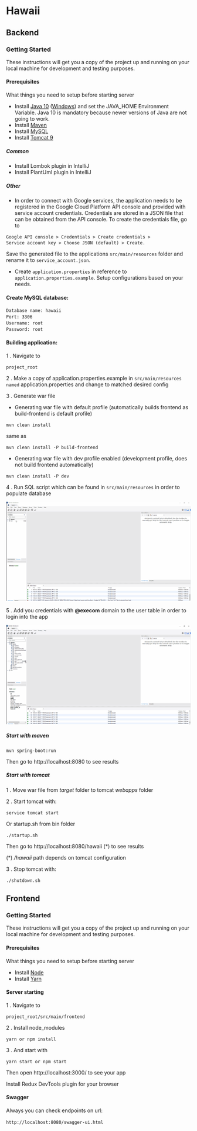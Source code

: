 # Hawaii

## Backend

### Getting Started
These instructions will get you a copy of the project up and running on your local machine for development and testing purposes.

#### Prerequisites
What things you need to setup before starting server

- Install [Java 10](https://docs.oracle.com/javase/10/install/overview-jdk-10-and-jre-10-installation.htm) ([Windows](https://drive.google.com/file/d/1EE0cBbfHbFgB-zxBx_nAnORO19HCZCkB/view?usp=sharing)) and set the JAVA_HOME Environment Variable. Java 10 is mandatory because newer versions of Java are not going to work.
- Install [Maven](https://maven.apache.org/install.html)
- Install [MySQL](https://dev.mysql.com/doc/mysql-installation-excerpt/5.7/en/)
- Install [Tomcat 9](https://octopus.com/blog/installing-tomcat-from-scratch)

##### Common
- Install Lombok plugin in IntelliJ
- Install PlantUml plugin in IntelliJ

##### Other

- In order to connect with Google services, the application needs
to be registered in the Google Cloud Platform API console and 
provided with service account credentials. Credentials are stored in a
JSON file that can be obtained from the API console.
To create the credentials file, go to 
```
Google API console > Credentials > Create credentials > 
Service account key > Choose JSON (default) > Create.
```
Save the generated file to the applications `src/main/resources` folder and rename it
to `service_account.json`.

- Create `application.properties` in reference to `application.properties.example`. Setup configurations based on 
your needs.

#### Create MySQL database:
```sh
Database name: hawaii
Port: 3306
Username: root
Password: root
```

#### Building application:

1 . Navigate to <br/>
```
project_root
```

2 . Make a copy of application.properties.example in `src/main/resources named` application.properties and change to matched desired config

3 . Generate war file <br/>

- Generating war file with default profile (automatically builds frontend as build-frontend is default profile)
```
mvn clean install 
```
same as
```
mvn clean install -P build-frontend
```
- Generating war file with dev profile enabled (development profile, does not build frontend automatically)
```
mvn clean install -P dev
```

4 . Run SQL script which can be found in `src/main/resources` in order to populate database

![](readme-gifs/sql_script.gif)

5 . Add you credentials with **@execom** domain to the user table in order to login into the app

![](readme-gifs/credentials.gif)


##### Start with maven
```
mvn spring-boot:run
```

Then go to http://localhost:8080 to see results

##### Start with tomcat

1 . Move war file from _target_ folder to tomcat _webapps_ folder

2 . Start tomcat with: <br/>
```
service tomcat start 
```

Or startup.sh from bin folder <br/>
```
./startup.sh
```

Then go to http://localhost:8080/hawaii (*) to see results

(*) _/hawaii_ path depends on tomcat configuration

3 . Stop tomcat with: <br/>
```
./shutdown.sh 
```

## Frontend

### Getting Started

These instructions will get you a copy of the project up and running on your local machine for development and testing purposes.

#### Prerequisites

What things you need to setup before starting server

- Install [Node](https://nodejs.org/en/)
- Install [Yarn](https://yarnpkg.com/lang/en/docs/install/#debian-stable)

#### Server starting

1 . Navigate to <br/>
```
project_root/src/main/frontend
```

2 . Install node_modules <br/>
```
yarn or npm install
```

3 . And start with <br/>
```
yarn start or npm start
```

Then open http://localhost:3000/ to see your app

Install Redux DevTools plugin for your browser

#### Swagger

Always you can check endpoints on url:

```http://localhost:8080/swagger-ui.html```